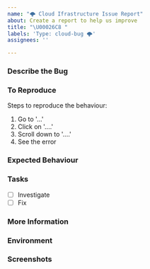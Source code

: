 ```yaml
---
name: "🌩️ Cloud Ifrastructure Issue Report"
about: Create a report to help us improve
title: "\U00026C8 "
labels: 'Type: cloud-bug 🌩️'
assignees: ''

---
```


<!-- These comments automatically delete -->
<!-- **Tip:** Delete parts that are not relevant -->
<!-- Next to Cc:, @ mention users who should be in the loop (this is only required if you specifically want someone to see this immediately -->
<!-- otherwise developers will have visibility during the sprint planning meeting -->

### Describe the Bug
<!-- A clear and concise description of what the bug is. -->

### To Reproduce
Steps to reproduce the behaviour:
1. Go to '...'
2. Click on '....'
3. Scroll down to '....'
4. See the error

### Expected Behaviour
<!-- A clear and concise description of what you expected to happen. -->

### Tasks
- [ ] Investigate
- [ ] Fix

### More Information
<!-- Add any other context about the problem here. -->

### Environment
<!-- Info about the environment -->

### Screenshots
<!-- If applicable, add screenshots to help explain your problem. -->

